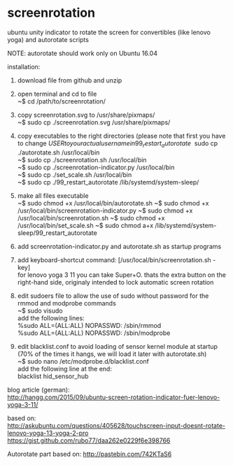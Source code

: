 # screenrotation
ubuntu unity indicator to rotate the screen for convertibles (like lenovo yoga)
and autorotate scripts

NOTE: autorotate should work only on Ubuntu 16.04

installation:

1. download file from github and unzip

2. open terminal and cd to file  
~$ cd /path/to/screenrotation/

3. copy screenrotation.svg to /usr/share/pixmaps/  
~$ sudo cp ./screenrotation.svg /usr/share/pixmaps/

4. copy executables to the right directories (please note that first you have to change $USER to your actual user name in 99_restart_autorotate  
~$ sudo cp ./autorotate.sh /usr/local/bin  
~$ sudo cp ./screenrotation.sh /usr/local/bin  
~$ sudo cp ./screenrotation-indicator.py /usr/local/bin  
~$ sudo cp ./set_scale.sh /usr/local/bin  
~$ sudo cp ./99_restart_autorotate /lib/systemd/system-sleep/  

5. make all files executable  
~$ sudo chmod +x /usr/local/bin/autorotate.sh
~$ sudo chmod +x /usr/local/bin/screenrotation-indicator.py
~$ sudo chmod +x /usr/local/bin/screenrotation.sh
~$ sudo chmod +x /usr/local/bin/set_scale.sh
~$ sudo chmod a+x /lib/systemd/system-sleep/99_restart_autorotate

6. add screenrotation-indicator.py and autorotate.sh as startup programs

7. add keyboard-shortcut  command: [/usr/local/bin/screenrotation.sh -key]  
   for lenovo yoga 3 11 you can take Super+O. thats the extra button on the right-hand side, originaly intended to lock automatic screen rotation

8. edit sudoers file to allow the use of sudo without password for the rmmod and modprobe commands  
~$ sudo visudo  
add the following lines:  
%sudo ALL=(ALL:ALL) NOPASSWD: /sbin/rmmod  
%sudo ALL=(ALL:ALL) NOPASSWD: /sbin/modprobe  

9. edit blacklist.conf to avoid loading of sensor kernel module at startup (70% of the times it hangs, we will load it later with autorotate.sh)  
~$ sudo nano /etc/modprobe.d/blacklist.conf  
add the following line at the end:  
blacklist hid_sensor_hub


blog article (german):                                                                                          
http://hangg.com/2015/09/ubuntu-screen-rotation-indicator-fuer-lenovo-yoga-3-11/

based on:                                                                                                          
http://askubuntu.com/questions/405628/touchscreen-input-doesnt-rotate-lenovo-yoga-13-yoga-2-pro
https://gist.github.com/rubo77/daa262e0229f6e398766

Autorotate part based on:
http://pastebin.com/742KTaS6


